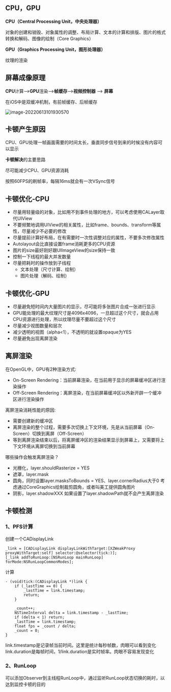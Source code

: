 ## CPU，GPU

**CPU（Central Processing Unit，中央处理器）**

对象的创建和销毁、对象属性的调整、布局计算、文本的计算和排版、图片的格式转换和解码、图像的绘制（Core Graphics）

**GPU（Graphics Processing Unit，图形处理器）**

纹理的渲染

## 屏幕成像原理

**CPU**计算-->**GPU**渲染-->**帧缓存**-->**视频控制器** --> **屏幕**

在iOS中是双缓冲机制，有前帧缓存、后帧缓存

![image-20220613101930570](http://xingyajie.oss-cn-hangzhou.aliyuncs.com/uPic/image-20220613101930570.png)

## 卡顿产生原因

CPU、GPU处理一帧画面需要的时间太长，垂直同步信号到来的时候没有内容可以显示

**卡顿解决**的主要思路

尽可能减少CPU、GPU资源消耗

按照60FPS的刷帧率，每隔16ms就会有一次VSync信号

## 卡顿优化-CPU

- 尽量用轻量级的对象，比如用不到事件处理的地方，可以考虑使用CALayer取代UIView
- 不要频繁地调用UIView的相关属性，比如frame、bounds、transform等属性，尽量减少不必要的修改
- 尽量提前计算好布局，在有需要时一次性调整对应的属性，不要多次修改属性
- Autolayout会比直接设置frame消耗更多的CPU资源
- 图片的size最好刚好跟UIImageView的size保持一致
- 控制一下线程的最大并发数量
- 尽量把耗时的操作放到子线程
  - 文本处理（尺寸计算、绘制）
  - 图片处理（解码、绘制）

## 卡顿优化-GPU

- 尽量避免短时间内大量图片的显示，尽可能将多张图片合成一张进行显示
- GPU能处理的最大纹理尺寸是4096x4096，一旦超过这个尺寸，就会占用CPU资源进行处理，所以纹理尽量不要超过这个尺寸
- 尽量减少视图数量和层次
- 减少透明的视图（alpha<1），不透明的就设置opaque为YES
- 尽量避免出现离屏渲染

## 离屏渲染

在OpenGL中，GPU有2种渲染方式:

- On-Screen Rendering：当前屏幕渲染，在当前用于显示的屏幕缓冲区进行渲染操作
- Off-Screen Rendering：离屏渲染，在当前屏幕缓冲区以外新开辟一个缓冲区进行渲染操作

离屏渲染消耗性能的原因:

- 需要创建新的缓冲区
- 离屏渲染的整个过程，需要多次切换上下文环境，先是从当前屏幕（On-Screen）切换到离屏（Off-Screen）
- 等到离屏渲染结束以后，将离屏缓冲区的渲染结果显示到屏幕上，又需要将上下文环境从离屏切换到当前屏幕

哪些操作会触发离屏渲染？

- 光栅化，layer.shouldRasterize = YES
- 遮罩，layer.mask
- 圆角，同时设置layer.masksToBounds = YES、layer.cornerRadius大于0
  考虑通过CoreGraphics绘制裁剪圆角，或者叫美工提供圆角图片
- 阴影，layer.shadowXXX
  如果设置了layer.shadowPath就不会产生离屏渲染

## 卡顿检测

### 1、PFS计算

创建一个CADisplayLink

```
_link = [CADisplayLink displayLinkWithTarget:[XZWeakProxy proxyWithTarget:self] selector:@selector(tick:)];
[_link addToRunLoop:[NSRunLoop mainRunLoop] forMode:NSRunLoopCommonModes];
```

计算

```
- (void)tick:(CADisplayLink *)link {
    if (_lastTime == 0) {
        _lastTime = link.timestamp;
        return;
    }

    _count++;
    NSTimeInterval delta = link.timestamp - _lastTime;
    if (delta < 1) return;
    _lastTime = link.timestamp;
    float fps = _count / delta;
    _count = 0;
}
```

link.timestamp是记录帧当前时间。这里是统计每秒帧数，肉眼可以看到变化
link.duration是每帧时间，1/link.duration是实时帧率。肉眼不容易发现变化

### 2、RunLoop

可以添加Observer到主线程RunLoop中，通过监听RunLoop状态切换的耗时，以达到监控卡顿的目的

